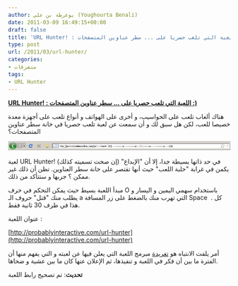 ```yaml
---
author: يوغرطة بن علي (Youghourta Benali)
date: 2011-03-09 16:49:15+00:00
draft: false
title: 'URL Hunter! : اللعبة التي تلعب حصريا على ... سطر عناوين المتصفحات :) '
type: post
url: /2011/03/url-hunter/
categories:
- متفرقات
tags:
- URL Hunter
---
```


[**URL Hunter! : اللعبة التي تلعب حصريا على ... سطر عناوين المتصفحات :)**](https://www.it-scoop.com/2011/03/url-hunter/)




هناك ألعاب تلعب على الحواسيب، و أخرى على الهواتف و أنواع تلعب على أجهزة معدة خصيصا للعب، لكن هل سبق لك و أن سمعت عن لعبة تلعب حصريا في خانة سطر عناوين المتصفحات؟




[![](URL-Hunter.png)
](https://www.it-scoop.com/2011/03/url-hunter/)


لعبة URL Hunter! في حد ذاتها بسيطة جدا، إلا أن "الإبداع" (إن صحت تسميته كذلك) يكمن في غرابة "حلبة اللعب" حيث أنها تقتصر على خانة سطر العناوين. تظن أن ذلك غير ممكن ؟ جربها و ستتأكد من ذلك.

مبدأ اللعبة بسيط حيث يمكن التحكم في حرف O باستخدام سهمي اليمين و اليسار و يطلب منك "قتل" حروف الـ a التي تهرب منك بالضغط على زر المسافة Space  . كل هذا في ظرف 30 ثانية فقط.

عنوان اللعبة :

[http://probablyinteractive.com/url-hunter](http://probablyinteractive.com/url-hunter)

أمر يلفت الانتباه هو [تغريدة](http://twitter.com/probablycorey/status/45180411592179712) مبرمج اللعبة التي يعلن فيها عن لعبته و التي يفهم منها أن الفترة ما بين أن فكر في اللعبة و تنفيذها، ثم الإعلان عنها كان ما بين عشية و ضحاها.



**تحديث**: تم تصحيح رابط اللعبة


